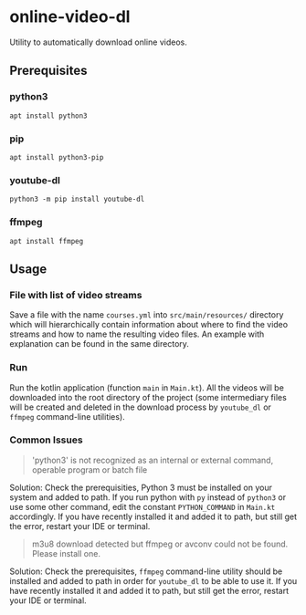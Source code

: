 # online-video-dl
Utility to automatically download online videos.

## Prerequisites

### python3

```shell
apt install python3
```

### pip

```shell
apt install python3-pip
```

### youtube-dl

```shell
python3 -m pip install youtube-dl
```

### ffmpeg

```shell
apt install ffmpeg
```

## Usage

### File with list of video streams

Save a file with the name `courses.yml` into `src/main/resources/` directory
which will hierarchically contain information about where to find the
video streams and how to name the resulting video files. An example
with explanation can be found in the same directory.

### Run

Run the kotlin application (function `main` in `Main.kt`).
All the videos will be downloaded into the root directory of the
project (some intermediary files will be created and deleted in
the download process by `youtube_dl` or `ffmpeg` command-line utilities).

### Common Issues

> 'python3' is not recognized as an internal or external command, operable program or batch file

Solution: Check the prerequisities, Python 3 must be installed on your system and added to path.
If you run python with `py` instead of `python3` or use some other command, edit the constant `PYTHON_COMMAND` in `Main.kt` accordingly.
If you have recently installed it and added it to path, but still get the error, restart your IDE or terminal.

> m3u8 download detected but ffmpeg or avconv could not be found. Please install one.

Solution: Check the prerequisites, `ffmpeg` command-line utility should be installed and added to path in order for `youtube_dl` to be able to use it.
If you have recently installed it and added it to path, but still get the error, restart your IDE or terminal.
